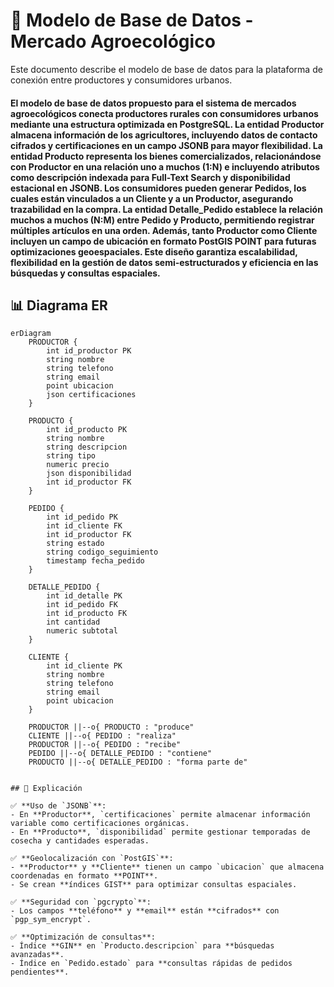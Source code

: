 # 📌 Modelo de Base de Datos - Mercado Agroecológico  

Este documento describe el modelo de base de datos para la plataforma de conexión entre productores y consumidores urbanos.  

#### El modelo de base de datos propuesto para el sistema de mercados agroecológicos conecta productores rurales con consumidores urbanos mediante una estructura optimizada en PostgreSQL. La entidad Productor almacena información de los agricultores, incluyendo datos de contacto cifrados y certificaciones en un campo JSONB para mayor flexibilidad. La entidad Producto representa los bienes comercializados, relacionándose con Productor en una relación uno a muchos (1:N) e incluyendo atributos como descripción indexada para Full-Text Search y disponibilidad estacional en JSONB. Los consumidores pueden generar Pedidos, los cuales están vinculados a un Cliente y a un Productor, asegurando trazabilidad en la compra. La entidad Detalle_Pedido establece la relación muchos a muchos (N:M) entre Pedido y Producto, permitiendo registrar múltiples artículos en una orden. Además, tanto Productor como Cliente incluyen un campo de ubicación en formato PostGIS POINT para futuras optimizaciones geoespaciales. Este diseño garantiza escalabilidad, flexibilidad en la gestión de datos semi-estructurados y eficiencia en las búsquedas y consultas espaciales.

## 📊 Diagrama ER  

```mermaid
erDiagram
    PRODUCTOR {
        int id_productor PK
        string nombre
        string telefono
        string email
        point ubicacion
        json certificaciones
    }
    
    PRODUCTO {
        int id_producto PK
        string nombre
        string descripcion
        string tipo
        numeric precio
        json disponibilidad
        int id_productor FK
    }
    
    PEDIDO {
        int id_pedido PK
        int id_cliente FK
        int id_productor FK
        string estado
        string codigo_seguimiento
        timestamp fecha_pedido
    }
    
    DETALLE_PEDIDO {
        int id_detalle PK
        int id_pedido FK
        int id_producto FK
        int cantidad
        numeric subtotal
    }
    
    CLIENTE {
        int id_cliente PK
        string nombre
        string telefono
        string email
        point ubicacion
    }
    
    PRODUCTOR ||--o{ PRODUCTO : "produce"
    CLIENTE ||--o{ PEDIDO : "realiza"
    PRODUCTOR ||--o{ PEDIDO : "recibe"
    PEDIDO ||--o{ DETALLE_PEDIDO : "contiene"
    PRODUCTO ||--o{ DETALLE_PEDIDO : "forma parte de"


## 📌 Explicación  

✅ **Uso de `JSONB`**:  
- En **Productor**, `certificaciones` permite almacenar información variable como certificaciones orgánicas.  
- En **Producto**, `disponibilidad` permite gestionar temporadas de cosecha y cantidades esperadas.  

✅ **Geolocalización con `PostGIS`**:  
- **Productor** y **Cliente** tienen un campo `ubicacion` que almacena coordenadas en formato **POINT**.  
- Se crean **índices GIST** para optimizar consultas espaciales.  

✅ **Seguridad con `pgcrypto`**:  
- Los campos **teléfono** y **email** están **cifrados** con `pgp_sym_encrypt`.  

✅ **Optimización de consultas**:  
- Índice **GIN** en `Producto.descripcion` para **búsquedas avanzadas**.  
- Índice en `Pedido.estado` para **consultas rápidas de pedidos pendientes**.
